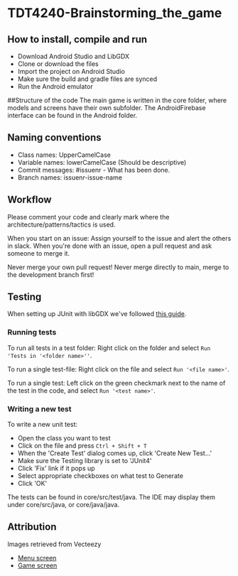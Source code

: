 # TDT4240-Brainstorming_the_game

## How to install, compile and run
- Download Android Studio and LibGDX 
- Clone or download the files
- Import the project on Android Studio
- Make sure the build and gradle files are synced
- Run the Android emulator

##Structure of the code
The main game is written in the core folder, where models and screens have their own subfolder. The AndroidFirebase interface can be found in the Android folder.

## Naming conventions
- Class names: UpperCamelCase
- Variable names: lowerCamelCase (Should be descriptive)
- Commit messages: #issuenr - What has been done.
- Branch names: issuenr-issue-name

## Workflow
Please comment your code and clearly mark where the architecture/patterns/tactics is used.

When you start on an issue: Assign yourself to the issue and alert the others in slack.
When you're done with an issue, open a pull request and ask someone to merge it.

Never merge your own pull request! 
Never merge directly to main, merge to the development branch first!

## Testing
When setting up JUnit with libGDX we've followed [this guide](http://techduke.io/junit-testing-of-libgdx-game-in-android-studio/). 

### Running tests
To run all tests in a test folder: Right click on the folder and select `Run 'Tests in '<folder name>''`.

To run a single test-file: Right click on the file and select `Run '<file name>'`.

To run a single test: Left click on the green checkmark next to the name of the test in the code, and select `Run '<test name>'`.

### Writing a new test
To write a new unit test:
- Open the class you want to test
- Click on the file and press `Ctrl + Shift + T`
- When the 'Create Test' dialog comes up, click 'Create New Test...'
- Make sure the Testing library is set to 'JUnit4'
- Click 'Fix' link if it pops up
- Select appropriate checkboxes on what test to Generate
- Click 'OK'

The tests can be found in core/src/test/java. 
The IDE may display them under core/src/java, or core/java/java.

## Attribution
Images retrieved from Vecteezy
- <a href="https://www.vecteezy.com/free-vector/cloud">Menu screen</a>
- <a href="https://www.vecteezy.com/free-vector/landscape">Game screen</a>
